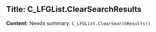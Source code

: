 ## Title: C_LFGList.ClearSearchResults

**Content:**
Needs summary.
`C_LFGList.ClearSearchResults()`